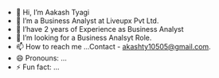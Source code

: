 - 👋 Hi, I’m Aakash Tyagi
- 👀 I’m a Business Analyst at Liveupx Pvt Ltd.
- 🌱 I’have 2 years of Experience as Business Analyst
- 💞️ I’m looking for a Business Analsyt Role.
- 📫 How to reach me ...Contact - akashty10505@gmail.com.
- 😄 Pronouns: ...
- ⚡ Fun fact: ...

<!---
Aakash0724/Aakash0724 is a ✨ special ✨ repository because its `README.md` (this file) appears on your GitHub profile.
You can click the Preview link to take a look at your changes.
--->
